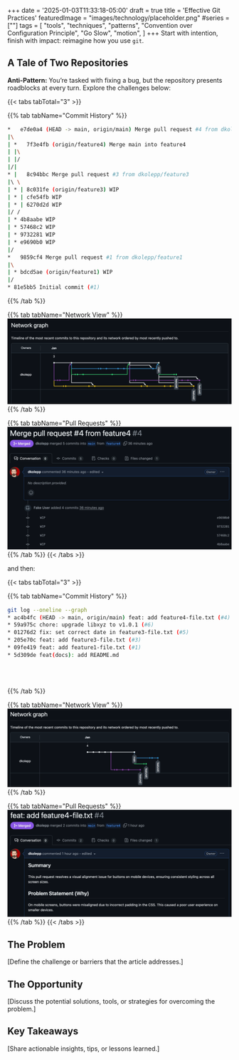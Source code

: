 +++
date = '2025-01-03T11:33:18-05:00'
draft = true
title = 'Effective Git Practices'
featuredImage = "images/technology/placeholder.png"
#series = [""]
tags = [
  "tools",
  "techniques",
  "patterns",
  "Convention over Configuration Principle",
  "Go Slow",
  "motion",
]
+++
Start with intention, finish with impact: reimagine how you use `git`.

<!--more-->

## A Tale of Two Repositories

**Anti-Pattern:**
You’re tasked with fixing a bug, but the repository presents roadblocks at every turn. Explore the challenges below:

{{< tabs tabTotal="3" >}}

{{% tab tabName="Commit History" %}}
```bash
*   e7de0a4 (HEAD -> main, origin/main) Merge pull request #4 from dkolepp/feature4
|\
| *   7f3e4fb (origin/feature4) Merge main into feature4
| |\
| |/
|/|
* |   8c94bbc Merge pull request #3 from dkolepp/feature3
|\ \
| * | 8c031fe (origin/feature3) WIP
| * | cfe54fb WIP
| * | 6270d2d WIP
|/ /
| * 4b8aabe WIP
| * 57468c2 WIP
| * 9732281 WIP
| * e9690b0 WIP
|/
*   9859cf4 Merge pull request #1 from dkolepp/feature1
|\
| * bdcd5ae (origin/feature1) WIP
|/
* 81e5bb5 Initial commit (#1)
```
{{% /tab %}}

{{% tab tabName="Network View" %}}
![Uninformative commit history](./bad_repo_network.png)
{{% /tab %}}

{{% tab tabName="Pull Requests" %}}
![Uninformative commit history](./bad_repo_pr.png){{% /tab %}}
{{< /tabs >}}

and then:

{{< tabs tabTotal="3" >}}

{{% tab tabName="Commit History" %}}
```bash
git log --oneline --graph
* ac4b4fc (HEAD -> main, origin/main) feat: add feature4-file.txt (#4)
* 59a975c chore: upgrade libxyz to v1.0.1 (#6)
* 01276d2 fix: set correct date in feature3-file.txt (#5)
* 205e70c feat: add feature3-file.txt (#3)
* 09fe419 feat: add feature1-file.txt (#1)
* 5d309de feat(docs): add README.md





```
{{% /tab %}}

{{% tab tabName="Network View" %}}
![Uninformative commit history](./better_repo_network.png)
{{% /tab %}}

{{% tab tabName="Pull Requests" %}}
![Uninformative commit history](./better_repo_pr.png){{% /tab %}}
{{< /tabs >}}



## The Problem
[Define the challenge or barriers that the article addresses.]

## The Opportunity
[Discuss the potential solutions, tools, or strategies for overcoming the problem.]

## Key Takeaways
[Share actionable insights, tips, or lessons learned.]


